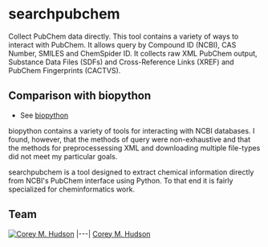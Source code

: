 # searchpubchem
Collect PubChem data directly. This tool contains a variety of ways to interact with PubChem. It allows query by Compound ID (NCBI), CAS Number, SMILES and ChemSpider ID. It collects raw XML PubChem output, Substance Data Files (SDFs) and Cross-Reference Links (XREF) and PubChem Fingerprints (CACTVS).

## Comparison with biopython

* See [biopython](https://github.com/biopython/biopython.github.io/)

biopython contains a variety of tools for interacting with NCBI databases. I found, however, that the methods of query were non-exhaustive and that the methods for preprocessessing XML and downloading multiple file-types did not meet my particular goals.

searchpubchem is a tool designed to extract chemical information directly from NCBI's PubChem interface using Python. To that end it is fairly specialized for cheminformatics work.

## Team

[![Corey M. Hudson](https://avatars3.githubusercontent.com/u/6139410?v=3&u=eba4d10795f651f1e665914cde4908af36523267&s=140)](https://github.com/coreymhudson)
|---|
[Corey M. Hudson](https://github.com/coreymhudson)
